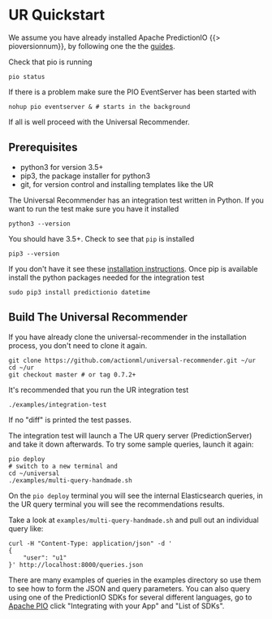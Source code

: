 # UR Quickstart

We assume you have already installed Apache PredictionIO {{> pioversionnum}}, by following one the the [guides](/docs/install). 

Check that pio is running

    pio status
    
If there is a problem make sure the PIO EventServer has been started with 

    nohup pio eventserver & # starts in the background   
    
If all is well proceed with the Universal Recommender. 

## Prerequisites

 - python3 for version 3.5+
 - pip3, the package installer for python3
 - git, for version control and installing templates like the UR

The Universal Recommender has an integration test written in Python. If you want to run the test make sure you have it installed

    python3 --version

You should have 3.5+. Check to see that `pip` is installed 

    pip3 --version

If you don't have it see these [installation instructions](http://pip.readthedocs.io/en/latest/installing/#install-pip). Once pip is available install the python packages needed for the integration test  

    sudo pip3 install predictionio datetime
    
## Build The Universal Recommender

If you have already clone the universal-recommender in the installation process, you don't need to clone it again. 

```
git clone https://github.com/actionml/universal-recommender.git ~/ur
cd ~/ur
git checkout master # or tag 0.7.2+
```

It's recommended that you run the UR integration test

```
./examples/integration-test
```
    
If no "diff" is printed the test passes.

The integration test will launch a The UR query server (PredictionServer) and take it down afterwards. To try some sample queries, launch it again:

```
pio deploy
# switch to a new terminal and
cd ~/universal
./examples/multi-query-handmade.sh
```

On the `pio deploy` terminal you will see the internal Elasticsearch queries, in the UR query terminal you will see the recommendations results.

Take a look at `examples/multi-query-handmade.sh` and pull out an individual query like:

```
curl -H "Content-Type: application/json" -d '
{
    "user": "u1"
}' http://localhost:8000/queries.json
```

There are many examples of queries in the examples directory so use them to see how to form the JSON and query parameters. You can also query using one of the PredictionIO SDKs for several different languages, go to [Apache PIO](http://predictionio.incubator.apache.org/datacollection/eventapi/) click "Integrating with your App" and "List of SDKs".
